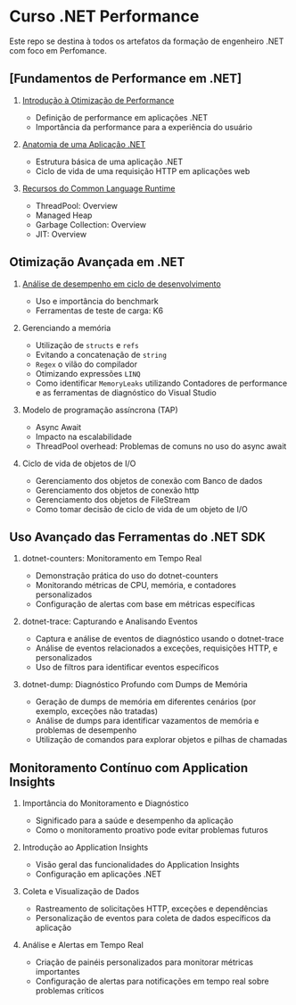 
# Curso .NET Performance

Este repo se destina à todos os artefatos da formação de engenheiro .NET com foco em Perfomance.

## [Fundamentos de Performance em .NET]

1. [Introdução à Otimização de Performance](Fundamentos%20de%20Performance%20em%20.NET/Introdução%20à%20Otimização%20de%20Performance.md)
   - Definição de performance em aplicações .NET
   - Importância da performance para a experiência do usuário

2. [Anatomia de uma Aplicação .NET](./Fundamentos%20de%20Performance%20em%20.NET/Anatomia%20de%20uma%20Aplicação%20.NET.md)
   - Estrutura básica de uma aplicação .NET
   - Ciclo de vida de uma requisição HTTP em aplicações web

3. [Recursos do Common Language Runtime](./Fundamentos%20de%20Performance%20em%20.NET/Recursos%20do%20Common%20Language%20Runtime.md)
   - ThreadPool: Overview
   - Managed Heap
   - Garbage Collection: Overview
   - JIT: Overview

## Otimização Avançada em .NET

1. [Análise de desempenho em ciclo de desenvolvimento](Otimização%20Avançada%20em%20.NET/Análise%20de%20desempenho%20em%20ciclo%20de%20desenvolvimento.md)
   - Uso e importância do benchmark
   - Ferramentas de teste de carga: K6

2. Gerenciando a memória
   - Utilização de `structs` e `refs`
   - Evitando a concatenação de `string`
   - `Regex` o vilão do compilador
   - Otimizando expressões `LINQ`
   - Como identificar `MemoryLeaks` utilizando Contadores de performance e as ferramentas de diagnóstico do Visual Studio

3. Modelo de programação assíncrona (TAP)
   - Async Await
   - Impacto na escalabilidade
   - ThreadPool overhead: Problemas de comuns no uso do async await

4. Ciclo de vida de objetos de I/O
   - Gerenciamento dos objetos de conexão com Banco de dados
   - Gerenciamento dos objetos de conexão http
   - Gerenciamento dos objetos de FileStream
   - Como tomar decisão de ciclo de vida de um objeto de I/O

## Uso Avançado das Ferramentas do .NET SDK

1. dotnet-counters: Monitoramento em Tempo Real
   - Demonstração prática do uso do dotnet-counters
   - Monitorando métricas de CPU, memória, e contadores personalizados
   - Configuração de alertas com base em métricas específicas

2. dotnet-trace: Capturando e Analisando Eventos
   - Captura e análise de eventos de diagnóstico usando o dotnet-trace
   - Análise de eventos relacionados a exceções, requisições HTTP, e personalizados
   - Uso de filtros para identificar eventos específicos

3. dotnet-dump: Diagnóstico Profundo com Dumps de Memória
   - Geração de dumps de memória em diferentes cenários (por exemplo, exceções não tratadas)
   - Análise de dumps para identificar vazamentos de memória e problemas de desempenho
   - Utilização de comandos para explorar objetos e pilhas de chamadas

## Monitoramento Contínuo com Application Insights

1. Importância do Monitoramento e Diagnóstico
   - Significado para a saúde e desempenho da aplicação
   - Como o monitoramento proativo pode evitar problemas futuros

2. Introdução ao Application Insights
   - Visão geral das funcionalidades do Application Insights
   - Configuração em aplicações .NET

3. Coleta e Visualização de Dados
   - Rastreamento de solicitações HTTP, exceções e dependências
   - Personalização de eventos para coleta de dados específicos da aplicação

4. Análise e Alertas em Tempo Real
   - Criação de painéis personalizados para monitorar métricas importantes
   - Configuração de alertas para notificações em tempo real sobre problemas críticos
